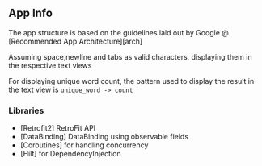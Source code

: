    ## App Info
The app structure is based on the guidelines laid out by Google @ [Recommended App Architecture][arch]

<p>Assuming space,newline and tabs as valid characters, displaying them in the respective text views</p>

For displaying unique word count, the pattern used to display the result in the text view is `unique_word -> count`

### Libraries
* [Retrofit2] RetroFit API
* [DataBinding] DataBinding using observable fields
* [Coroutines] for handling concurrency
* [Hilt] for DependencyInjection


